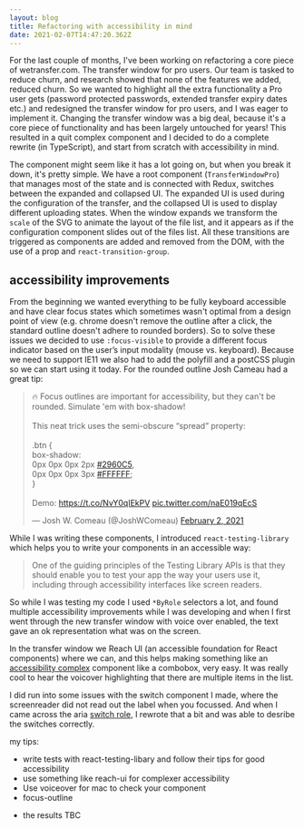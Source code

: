 ```yaml
---
layout: blog
title: Refactoring with accessibility in mind
date: 2021-02-07T14:47:20.362Z
---
```

For the last couple of months, I've been working on refactoring a core piece of wetransfer.com. The transfer window for pro users. Our team is tasked to reduce churn, and research showed that none of the features we added, reduced churn. So we wanted to highlight all the extra functionality a Pro user gets (password protected passwords, extended transfer expiry dates etc.) and redesigned the transfer window for pro users, and I was eager to implement it.
Changing the transfer window was a big deal, because it's a core piece of functionality and has been largely untouched for years! This resulted in a quit complex component and I decided to do a complete rewrite (in TypeScript), and start from scratch with accessibility in mind. 

The component might seem like it has a lot going on, but when you break it down, it's pretty simple. We have a root component (`TransferWindowPro`) that manages most of the state and is connected with Redux, switches between the expanded and collapsed UI. The expanded UI is used during the configuration of the transfer, and the collapsed UI is used to display different uploading states. When the window expands we transform the `scale` of the SVG to animate the layout of the file list, and it appears as if the configuration component slides out of the files list. All these transitions are triggered as components are added and removed from the DOM, with the use of a prop and `react-transition-group`.

## accessibility improvements 

From the beginning we wanted everything to be fully keyboard accessible and have clear focus states which sometimes wasn't optimal from a design point of view (e.g. chrome doesn't remove the outline after a click, the standard outline doesn't adhere to rounded borders). So to solve these issues we decided to use `:focus-visible` to provide a different focus indicator based on the user’s input modality (mouse vs. keyboard). Because we need to support IE11 we also had to add the polyfill and a postCSS plugin so we can start using it today. For the rounded outline Josh Cameau had a great tip:

<blockquote class="twitter-tweet"><p lang="en" dir="ltr">🔥 Focus outlines are important for accessibility, but they can&#39;t be rounded. Simulate &#39;em with box-shadow!<br><br>This neat trick uses the semi-obscure “spread” property:<br><br>.btn {<br> box-shadow: <br> 0px 0px 0px 2px <a href="https://twitter.com/hashtag/2960C5?src=hash&amp;ref_src=twsrc%5Etfw">#2960C5</a>,<br> 0px 0px 0px 3px <a href="https://twitter.com/hashtag/FFFFFF?src=hash&amp;ref_src=twsrc%5Etfw">#FFFFFF</a>;<br>}<br><br>Demo: <a href="https://t.co/NvY0qIEkPV">https://t.co/NvY0qIEkPV</a> <a href="https://t.co/naE019qEcS">pic.twitter.com/naE019qEcS</a></p>&mdash; Josh W. Comeau (@JoshWComeau) <a href="https://twitter.com/JoshWComeau/status/1356713502954635274?ref_src=twsrc%5Etfw">February 2, 2021</a></blockquote> <script async src="https://platform.twitter.com/widgets.js" charset="utf-8"></script>

While I was writing these components, I introduced `react-testing-library` which helps you to write your components in an accessible way:

> One of the guiding principles of the Testing Library APIs is that they should enable you to test your app the way your users use it, including through accessibility interfaces like screen readers.

So while I was testing my code I used `*ByRole` selectors a lot, and found multiple accessibility improvements while I was developing and when I first went through the new transfer window with voice over enabled, the text gave an ok representation what was on the screen.

In the transfer window we Reach UI (an accessible foundation for React components) where we can, and this helps making something like an [accessibility complex](https://www.w3.org/TR/wai-aria-practices/examples/combobox/aria1.1pattern/listbox-combo.html) component like a combobox, very easy. It was really cool to hear the voicover highlighting that there are multiple items in the list.

I did run into some issues with the switch component I made, where the screenreader did not read out the label when you focussed. And when I came across the aria [switch role](https://developer.mozilla.org/en-US/docs/Web/Accessibility/ARIA/Roles/Switch_role), I rewrote that a bit and was able to desribe the switches correctly.

my tips:

* write tests with react-testing-libary and follow their tips for good accessibility
* use something like reach-ui for complexer accessibility
* Use voiceover for mac to check your component
* focus-outline



- the results TBC